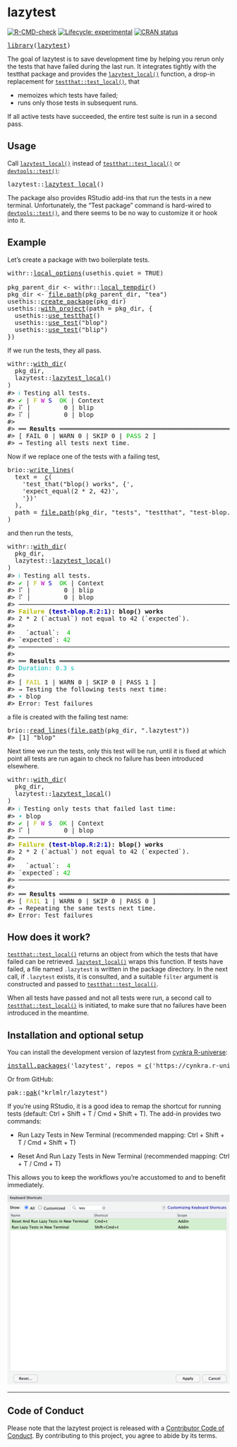 <!-- README.md is generated from README.Rmd. Please edit that file -->

# lazytest

<!-- badges: start -->

[![R-CMD-check](https://github.com/cynkra/lazytest/actions/workflows/R-CMD-check.yaml/badge.svg)](https://github.com/cynkra/lazytest/actions/workflows/R-CMD-check.yaml) [![Lifecycle: experimental](https://img.shields.io/badge/lifecycle-experimental-orange.svg)](https://lifecycle.r-lib.org/articles/stages.html#experimental) [![CRAN status](https://www.r-pkg.org/badges/version/lazytest)](https://CRAN.R-project.org/package=lazytest)

<!-- badges: end -->

<pre class='chroma'>
<span><span class='kr'><a href='https://rdrr.io/r/base/library.html'>library</a></span><span class='o'>(</span><span class='nv'><a href='https://github.com/cynkra/lazytest'>lazytest</a></span><span class='o'>)</span></span></pre>

The goal of lazytest is to save development time by helping you rerun only the tests that have failed during the last run. It integrates tightly with the testthat package and provides the [`lazytest_local()`](https://cynkra.github.io/lazytest/reference/lazytest_local.html) function, a drop-in replacement for [`testthat::test_local()`](https://testthat.r-lib.org/reference/test_package.html), that

- memoizes which tests have failed;
- runs only those tests in subsequent runs.

If all active tests have succeeded, the entire test suite is run in a second pass.

## Usage

Call [`lazytest_local()`](https://cynkra.github.io/lazytest/reference/lazytest_local.html) instead of [`testthat::test_local()`](https://testthat.r-lib.org/reference/test_package.html) or [`devtools::test()`](https://devtools.r-lib.org/reference/test.html):

<pre class='chroma'>
<span><span class='nf'>lazytest</span><span class='nf'>::</span><span class='nf'><a href='https://cynkra.github.io/lazytest/reference/lazytest_local.html'>lazytest_local</a></span><span class='o'>(</span><span class='o'>)</span></span></pre>

The package also provides RStudio add-ins that run the tests in a new terminal. Unfortunately, the “Test package” command is hard-wired to [`devtools::test()`](https://devtools.r-lib.org/reference/test.html), and there seems to be no way to customize it or hook into it.

## Example

Let’s create a package with two boilerplate tests.

<pre class='chroma'>
<span><span class='nf'>withr</span><span class='nf'>::</span><span class='nf'><a href='https://withr.r-lib.org/reference/with_options.html'>local_options</a></span><span class='o'>(</span>usethis.quiet <span class='o'>=</span> <span class='kc'>TRUE</span><span class='o'>)</span></span>
<span></span>
<span><span class='nv'>pkg_parent_dir</span> <span class='o'>&lt;-</span> <span class='nf'>withr</span><span class='nf'>::</span><span class='nf'><a href='https://withr.r-lib.org/reference/with_tempfile.html'>local_tempdir</a></span><span class='o'>(</span><span class='o'>)</span></span>
<span><span class='nv'>pkg_dir</span> <span class='o'>&lt;-</span> <span class='nf'><a href='https://rdrr.io/r/base/file.path.html'>file.path</a></span><span class='o'>(</span><span class='nv'>pkg_parent_dir</span>, <span class='s'>"tea"</span><span class='o'>)</span></span>
<span><span class='nf'>usethis</span><span class='nf'>::</span><span class='nf'><a href='https://usethis.r-lib.org/reference/create_package.html'>create_package</a></span><span class='o'>(</span><span class='nv'>pkg_dir</span><span class='o'>)</span></span>
<span><span class='nf'>usethis</span><span class='nf'>::</span><span class='nf'><a href='https://usethis.r-lib.org/reference/proj_utils.html'>with_project</a></span><span class='o'>(</span>path <span class='o'>=</span> <span class='nv'>pkg_dir</span>, <span class='o'>{</span></span>
<span>  <span class='nf'>usethis</span><span class='nf'>::</span><span class='nf'><a href='https://usethis.r-lib.org/reference/use_testthat.html'>use_testthat</a></span><span class='o'>(</span><span class='o'>)</span></span>
<span>  <span class='nf'>usethis</span><span class='nf'>::</span><span class='nf'><a href='https://usethis.r-lib.org/reference/use_r.html'>use_test</a></span><span class='o'>(</span><span class='s'>"blop"</span><span class='o'>)</span></span>
<span>  <span class='nf'>usethis</span><span class='nf'>::</span><span class='nf'><a href='https://usethis.r-lib.org/reference/use_r.html'>use_test</a></span><span class='o'>(</span><span class='s'>"blip"</span><span class='o'>)</span></span>
<span><span class='o'>}</span><span class='o'>)</span></span></pre>

If we run the tests, they all pass.

<pre class='chroma'>
<span><span class='nf'>withr</span><span class='nf'>::</span><span class='nf'><a href='https://withr.r-lib.org/reference/with_dir.html'>with_dir</a></span><span class='o'>(</span></span>
<span>  <span class='nv'>pkg_dir</span>,</span>
<span>  <span class='nf'>lazytest</span><span class='nf'>::</span><span class='nf'><a href='https://cynkra.github.io/lazytest/reference/lazytest_local.html'>lazytest_local</a></span><span class='o'>(</span><span class='o'>)</span></span>
<span><span class='o'>)</span></span>
<span><span class='c'>#&gt; <span style='color: #00BBBB;'>ℹ</span> Testing all tests.</span></span>
<span><span class='c'>#&gt; <span style='color: #00BB00;'>✔</span> | <span style='color: #BBBB00;'>F</span> <span style='color: #BB00BB;'>W</span> <span style='color: #0000BB;'>S</span> <span style='color: #00BB00;'> OK</span> | Context</span></span>
<span><span class='c'>#&gt; ⠏ |         0 | blip                                                            <span style='color: #00BB00;'>✔</span> |         1 | blip</span></span>
<span><span class='c'>#&gt; ⠏ |         0 | blop                                                            <span style='color: #00BB00;'>✔</span> |         1 | blop</span></span>
<span><span class='c'>#&gt; </span></span>
<span><span class='c'>#&gt; ══ <span style='font-weight: bold;'>Results</span> ═════════════════════════════════════════════════════════════════════</span></span>
<span><span class='c'>#&gt; [ FAIL 0 | WARN 0 | SKIP 0 | <span style='color: #00BB00;'>PASS</span> 2 ]</span></span>
<span><span class='c'>#&gt; → Testing all tests next time.</span></span></pre>

Now if we replace one of the tests with a failing test,

<pre class='chroma'>
<span><span class='nf'>brio</span><span class='nf'>::</span><span class='nf'><a href='https://brio.r-lib.org/reference/write_lines.html'>write_lines</a></span><span class='o'>(</span></span>
<span>  text <span class='o'>=</span>  <span class='nf'><a href='https://rdrr.io/r/base/c.html'>c</a></span><span class='o'>(</span></span>
<span>    <span class='s'>'test_that("blop() works", {'</span>,</span>
<span>    <span class='s'>'expect_equal(2 * 2, 42)'</span>,</span>
<span>    <span class='s'>'})'</span></span>
<span>  <span class='o'>)</span>,</span>
<span>  path <span class='o'>=</span> <span class='nf'><a href='https://rdrr.io/r/base/file.path.html'>file.path</a></span><span class='o'>(</span><span class='nv'>pkg_dir</span>, <span class='s'>"tests"</span>, <span class='s'>"testthat"</span>, <span class='s'>"test-blop.R"</span><span class='o'>)</span></span>
<span><span class='o'>)</span></span></pre>

and then run the tests,

<pre class='chroma'>
<span><span class='nf'>withr</span><span class='nf'>::</span><span class='nf'><a href='https://withr.r-lib.org/reference/with_dir.html'>with_dir</a></span><span class='o'>(</span></span>
<span>  <span class='nv'>pkg_dir</span>,</span>
<span>  <span class='nf'>lazytest</span><span class='nf'>::</span><span class='nf'><a href='https://cynkra.github.io/lazytest/reference/lazytest_local.html'>lazytest_local</a></span><span class='o'>(</span><span class='o'>)</span></span>
<span><span class='o'>)</span></span>
<span><span class='c'>#&gt; <span style='color: #00BBBB;'>ℹ</span> Testing all tests.</span></span>
<span><span class='c'>#&gt; <span style='color: #00BB00;'>✔</span> | <span style='color: #BBBB00;'>F</span> <span style='color: #BB00BB;'>W</span> <span style='color: #0000BB;'>S</span> <span style='color: #00BB00;'> OK</span> | Context</span></span>
<span><span class='c'>#&gt; ⠏ |         0 | blip                                                            <span style='color: #00BB00;'>✔</span> |         1 | blip</span></span>
<span><span class='c'>#&gt; ⠏ |         0 | blop                                                            ⠋ | 1       0 | blop                                                            <span style='color: #BB0000;'>✖</span> | <span style='color: #BBBB00;'>1</span>       0 | blop<span style='color: #555555;'> [0.2s]</span></span></span>
<span><span class='c'>#&gt; ────────────────────────────────────────────────────────────────────────────────</span></span>
<span><span class='c'>#&gt; <span style='color: #BBBB00; font-weight: bold;'>Failure</span><span style='font-weight: bold;'> (</span><span style='color: #0000BB; font-weight: bold;'>test-blop.R:2:1</span><span style='font-weight: bold;'>): blop() works</span></span></span>
<span><span class='c'>#&gt; 2 * 2 (`actual`) not equal to 42 (`expected`).</span></span>
<span><span class='c'>#&gt; </span></span>
<span><span class='c'>#&gt;   `actual`:  <span style='color: #00BB00;'>4</span></span></span>
<span><span class='c'>#&gt; `expected`: <span style='color: #00BB00;'>42</span></span></span>
<span><span class='c'>#&gt; ────────────────────────────────────────────────────────────────────────────────</span></span>
<span><span class='c'>#&gt; </span></span>
<span><span class='c'>#&gt; ══ <span style='font-weight: bold;'>Results</span> ═════════════════════════════════════════════════════════════════════</span></span>
<span><span class='c'>#&gt; <span style='color: #00BBBB;'>Duration: 0.3 s</span></span></span>
<span><span class='c'>#&gt; </span></span>
<span><span class='c'>#&gt; [ <span style='color: #BBBB00;'>FAIL</span> 1 | WARN 0 | SKIP 0 | PASS 1 ]</span></span>
<span><span class='c'>#&gt; → Testing the following tests next time:</span></span>
<span><span class='c'>#&gt; <span style='color: #00BBBB;'>•</span> blop</span></span>
<span><span class='c'>#&gt; Error: Test failures</span></span></pre>

a file is created with the failing test name:

<pre class='chroma'>
<span><span class='nf'>brio</span><span class='nf'>::</span><span class='nf'><a href='https://brio.r-lib.org/reference/read_lines.html'>read_lines</a></span><span class='o'>(</span><span class='nf'><a href='https://rdrr.io/r/base/file.path.html'>file.path</a></span><span class='o'>(</span><span class='nv'>pkg_dir</span>, <span class='s'>".lazytest"</span><span class='o'>)</span><span class='o'>)</span></span>
<span><span class='c'>#&gt; [1] "blop"</span></span></pre>

Next time we run the tests, only this test will be run, until it is fixed at which point all tests are run again to check no failure has been introduced elsewhere.

<pre class='chroma'>
<span><span class='nf'>withr</span><span class='nf'>::</span><span class='nf'><a href='https://withr.r-lib.org/reference/with_dir.html'>with_dir</a></span><span class='o'>(</span></span>
<span>  <span class='nv'>pkg_dir</span>,</span>
<span>  <span class='nf'>lazytest</span><span class='nf'>::</span><span class='nf'><a href='https://cynkra.github.io/lazytest/reference/lazytest_local.html'>lazytest_local</a></span><span class='o'>(</span><span class='o'>)</span></span>
<span><span class='o'>)</span></span>
<span><span class='c'>#&gt; <span style='color: #00BBBB;'>ℹ</span> Testing only tests that failed last time:</span></span>
<span><span class='c'>#&gt; <span style='color: #00BBBB;'>•</span> blop</span></span>
<span><span class='c'>#&gt; <span style='color: #00BB00;'>✔</span> | <span style='color: #BBBB00;'>F</span> <span style='color: #BB00BB;'>W</span> <span style='color: #0000BB;'>S</span> <span style='color: #00BB00;'> OK</span> | Context</span></span>
<span><span class='c'>#&gt; ⠏ |         0 | blop                                                            <span style='color: #BB0000;'>✖</span> | <span style='color: #BBBB00;'>1</span>       0 | blop</span></span>
<span><span class='c'>#&gt; ────────────────────────────────────────────────────────────────────────────────</span></span>
<span><span class='c'>#&gt; <span style='color: #BBBB00; font-weight: bold;'>Failure</span><span style='font-weight: bold;'> (</span><span style='color: #0000BB; font-weight: bold;'>test-blop.R:2:1</span><span style='font-weight: bold;'>): blop() works</span></span></span>
<span><span class='c'>#&gt; 2 * 2 (`actual`) not equal to 42 (`expected`).</span></span>
<span><span class='c'>#&gt; </span></span>
<span><span class='c'>#&gt;   `actual`:  <span style='color: #00BB00;'>4</span></span></span>
<span><span class='c'>#&gt; `expected`: <span style='color: #00BB00;'>42</span></span></span>
<span><span class='c'>#&gt; ────────────────────────────────────────────────────────────────────────────────</span></span>
<span><span class='c'>#&gt; </span></span>
<span><span class='c'>#&gt; ══ <span style='font-weight: bold;'>Results</span> ═════════════════════════════════════════════════════════════════════</span></span>
<span><span class='c'>#&gt; [ <span style='color: #BBBB00;'>FAIL</span> 1 | WARN 0 | SKIP 0 | PASS 0 ]</span></span>
<span><span class='c'>#&gt; → Repeating the same tests next time.</span></span>
<span><span class='c'>#&gt; Error: Test failures</span></span></pre>

## How does it work?

[`testthat::test_local()`](https://testthat.r-lib.org/reference/test_package.html) returns an object from which the tests that have failed can be retrieved. [`lazytest_local()`](https://cynkra.github.io/lazytest/reference/lazytest_local.html) wraps this function. If tests have failed, a file named `.lazytest` is written in the package directory. In the next call, if `.lazytest` exists, it is consulted, and a suitable `filter` argument is constructed and passed to [`testthat::test_local()`](https://testthat.r-lib.org/reference/test_package.html).

When all tests have passed and not all tests were run, a second call to [`testthat::test_local()`](https://testthat.r-lib.org/reference/test_package.html) is initiated, to make sure that no failures have been introduced in the meantime.

## Installation and optional setup

You can install the development version of lazytest from [cynkra R-universe](https://cynkra.r-universe.dev/):

<pre class='chroma'>
<span><span class='nf'><a href='https://rdrr.io/r/utils/install.packages.html'>install.packages</a></span><span class='o'>(</span><span class='s'>'lazytest'</span>, repos <span class='o'>=</span> <span class='nf'><a href='https://rdrr.io/r/base/c.html'>c</a></span><span class='o'>(</span><span class='s'>'https://cynkra.r-universe.dev'</span>, <span class='s'>'https://cloud.r-project.org'</span><span class='o'>)</span><span class='o'>)</span></span></pre>

Or from GitHub:

<pre class='chroma'>
<span><span class='nf'>pak</span><span class='nf'>::</span><span class='nf'><a href='https://pak.r-lib.org/reference/pak.html'>pak</a></span><span class='o'>(</span><span class='s'>"krlmlr/lazytest"</span><span class='o'>)</span></span></pre>

If you’re using RStudio, it is a good idea to remap the shortcut for running tests (default: Ctrl + Shift + T / Cmd + Shift + T). The add-in provides two commands:

- Run Lazy Tests in New Terminal (recommended mapping: Ctrl + Shift + T / Cmd + Shift + T)

- Reset And Run Lazy Tests in New Terminal (recommended mapping: Ctrl + T / Cmd + T)

This allows you to keep the workflows you’re accustomed to and to benefit immediately.

![RStudio shortcut configuration](https://github.com/cynkra/lazytest/raw/main/readme/rstudio-kb.png)

------------------------------------------------------------------------

## Code of Conduct

Please note that the lazytest project is released with a [Contributor Code of Conduct](https://contributor-covenant.org/version/2/1/CODE_OF_CONDUCT.html). By contributing to this project, you agree to abide by its terms.

